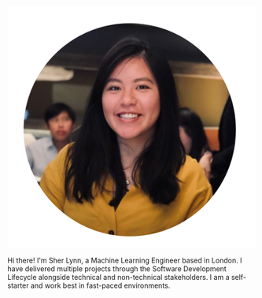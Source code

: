 ![photo](/assets/logo/profile.png)

Hi there! I'm Sher Lynn, a Machine Learning Engineer based in London. I have delivered multiple projects through the Software Development Lifecycle alongside technical and non-technical stakeholders. I am a self-starter and work best in fast-paced environments.
